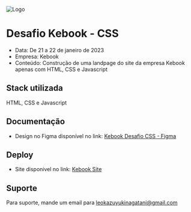 

![Logo](https://imgur.com/jJdxni6)


# Desafio Kebook - CSS

- Data: De 21 a 22 de janeiro de 2023
- Empresa: Kebook
- Conteúdo: Construção de uma landpage do site da empresa Kebook apenas com HTML, CSS e Javascript

## Stack utilizada
HTML, CSS e Javascript




## Documentação
- Design no Figma disponível no link:  [Kebook Desafio CSS - Figma](https://www.figma.com/file/uXuzTh6Zj9fwshB6SXxi4J/Kebook-teste?node-id=53%3A9&t=IKu0UlaKpZea3dUZ-1)



## Deploy
- Site disponivel no link: [Kebook Site](https://kebook-test-css.netlify.app/)


## Suporte

Para suporte, mande um email para [leokazuyukinagatani@gmail.com](mailto:leokazuyukinagatani@gmail.com?subject=nlw-esports-frontend)



